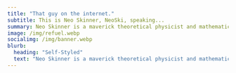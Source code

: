 ```yaml
---
title: "That guy on the internet."
subtitle: This is Neo Skinner, NeoSki, speaking...
summary: Neo Skinner is a maverick theoretical physicist and mathematician on a mission to make the world a better and more diverse place through improved education and opportunities.
image: /img/refuel.webp
socialimg: /img/banner.webp
blurb:
  heading: "Self-Styled"
  text: "Neo Skinner is a maverick theoretical physicist and mathematician on a mission to make the world a better and more diverse place through improved education and opportunities. He has worked on many projects and has established a reputation as a science writer and educator through both traditional and contemporary methods. But, that's what he thinks - don't just take it from him, go and find out what you think!"
---
```

